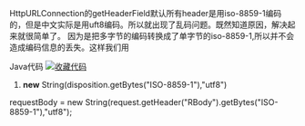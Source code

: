 ​	 HttpURLConnection的getHeaderField默认所有header是用iso-8859-1编码的，但是中文实际是用uft8编码。所以就出现了乱码问题。既然知道原因，解决起来就很简单了。
因为是把多字节的编码转换成了单字节的iso-8859-1,所以并不会造成编码信息的丢失。这样我们用

Java代码 [![收藏代码](https://www.iteye.com/images/icon_star.png)](javascript:void())

1. **new** String(disposition.getBytes("ISO-8859-1"),"utf8") 

requestBody = new String(request.getHeader("RBody").getBytes("ISO-8859-1"),"utf8");